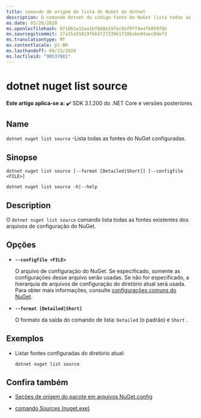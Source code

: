 ```yaml
---
title: comando de origem de lista de NuGet do dotnet
description: O comando dotnet do código-fonte do NuGet lista todas as fontes existentes dos arquivos de configuração do NuGet.
ms.date: 03/20/2020
ms.openlocfilehash: 071061e32aa1bf888e197ec6bf97f4e4f6859f0b
ms.sourcegitcommit: 27a15a55019f6b5f2733961738babe94aec0def3
ms.translationtype: MT
ms.contentlocale: pt-BR
ms.lasthandoff: 09/15/2020
ms.locfileid: "90537881"
---
```

# <a name="dotnet-nuget-list-source"></a>dotnet nuget list source

**Este artigo aplica-se a:** ✔️ SDK 3.1.200 do .NET Core e versões posteriores

## <a name="name"></a>Name

`dotnet nuget list source` -Lista todas as fontes do NuGet configuradas.

## <a name="synopsis"></a>Sinopse

```dotnetcli
dotnet nuget list source [--format [Detailed|Short]] [--configfile <FILE>]

dotnet nuget list source -h|--help
```

## <a name="description"></a>Description

O `dotnet nuget list source` comando lista todas as fontes existentes dos arquivos de configuração do NuGet.

## <a name="options"></a>Opções

- **`--configfile <FILE>`**

  O arquivo de configuração do NuGet. Se especificado, somente as configurações desse arquivo serão usadas. Se não for especificado, a hierarquia de arquivos de configuração do diretório atual será usada. Para obter mais informações, consulte [configurações comuns do NuGet](/nuget/consume-packages/configuring-nuget-behavior).

- **`--format [Detailed|Short]`**

  O formato da saída do comando de lista: `Detailed` (o padrão) e `Short` .

## <a name="examples"></a>Exemplos

- Listar fontes configuradas do diretório atual:

  ```dotnetcli
  dotnet nuget list source
  ```

## <a name="see-also"></a>Confira também

- [Seções de origem do pacote em arquivos NuGet.config](/nuget/reference/nuget-config-file#package-source-sections)

- [comando Sources (nuget.exe)](/nuget/reference/cli-reference/cli-ref-sources)
